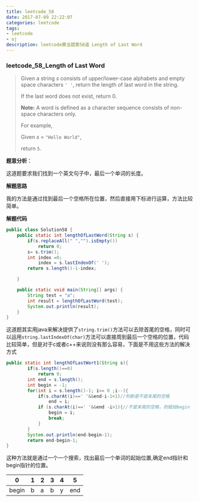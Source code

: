 ```yaml
---
title: leetcode_58
date: 2017-07-09 22:22:07
categories: leetcode
tags: 
- leetcode
- oj
description: leetcode算法题第58道 Length of Last Word
---
```


### leetcode\_58\_Length of Last Word

> Given a string *s* consists of upper/lower-case alphabets and empty space characters `' '`, return the length of last word in the string.
>
> If the last word does not exist, return 0.
>
> **Note:** A word is defined as a character sequence consists of non-space characters only.
>
> For example, 
>
> Given *s* = `"Hello World"`,
>
> return `5`.

**题意分析**：

这道题要求我们找到一个英文句子中，最后一个单词的长度。

**解题思路**

我的方法是通过找到最后一个空格所在位置，然后直接用下标进行运算，方法比较简单。

**解题代码**

```java
public class Solution58 {
    public static int lengthOfLastWord(String s) {
        if(s.replaceAll(" ","").isEmpty())
            return 0;
        s= s.trim();
        int index =0;
            index = s.lastIndexOf(' ');
        return s.length()-1-index;

    }

    public static void main(String[] args) {
        String test = "a";
        int result = lengthOfLastWord(test);
        System.out.println(result);
    }
}
```

这道题其实用java来解决提供了`string.trim()`方法可以去除首尾的空格，同时可以运用`string.lastIndexOf(char)`方法可以直接周到最后一个空格的位置，代码比较简单，但是对于c或者c++来说则没有那么容易，下面是不用这些方法的解决方式

```java
public static int lengthOfLastWort1(String s){
        if(s.length()==0)
            return 0;
        int end = s.length();
        int begin = -1;
        for(int i = s.length()-1; i>= 0 ;i--){
            if(s.charAt(i)==' '&&end-i-1<1)//判断是不是末尾的空格
                end = i;
            if (s.charAt(i)==' '&&end -i>1){//不是末尾的空格，则赋给begin
                begin = i;
                break;
            }
        }
        System.out.println(end-begin-1);
        return end-begin-1;
}
```

这种方法就是通过一个一个搜索，找出最后一个单词的起始位置,确定end指针和begin指针的位置。

| 0     | 1    | 2    | 3    | 4    | 5    |
| ----- | ---- | ---- | ---- | ---- | ---- |
| begin | b    | a    | b    | y    | end  |